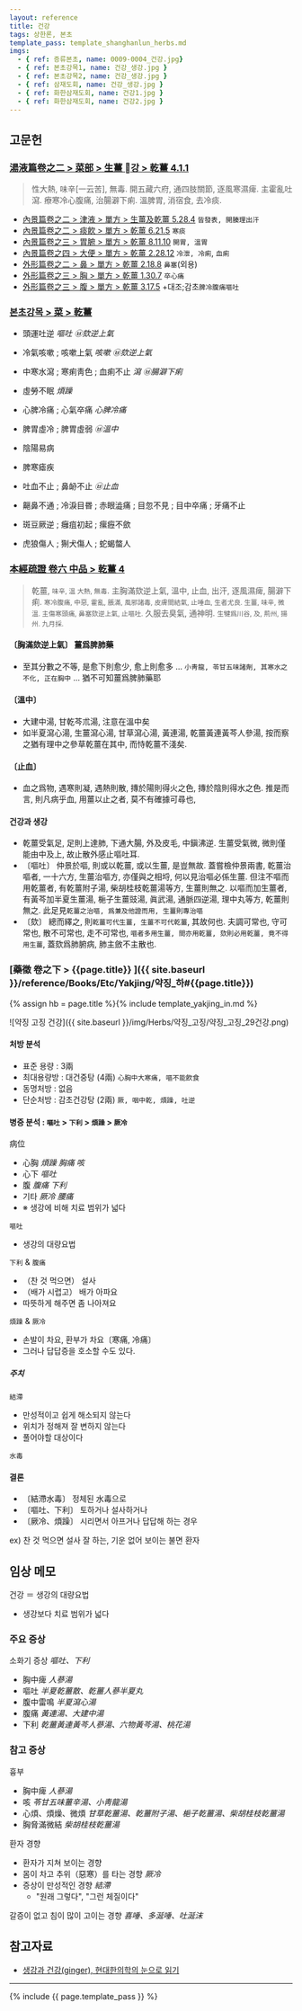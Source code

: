 ```yaml
---
layout: reference
title: 건강
tags: 상한론, 본초
template_pass: template_shanghanlun_herbs.md
imgs:
  - { ref: 증류본초, name: 0009-0004_건강.jpg}
  - { ref: 본초강목1, name: 건강_생강.jpg }
  - { ref: 본초강목2, name: 건강_생강.jpg }
  - { ref: 삼재도회, name: 건강_생강.jpg }
  - { ref: 화한삼재도회, name: 건강1.jpg }
  - { ref: 화한삼재도회, name: 건강2.jpg }
---
```



## 고문헌

### [湯液篇卷之二 > 菜部 > 生薑 강 >  乾薑 4.1.1](https://mediclassics.kr/books/8/volume/21#content_824)

> 性大熱, 味辛[一云苦], 無毒. 開五藏六府, 通四肢關節, 逐風寒濕痺. 主霍亂吐瀉. 療寒冷心腹痛, 治腸澼下痢. 溫脾胃, 消宿食, 去冷痰.

* [內景篇卷之二 > 津液 > 單方 >  生薑及乾薑 5.28.4](https://mediclassics.kr/books/8/volume/2/#content_998)	`皆發表, 開腠理出汗`
* [內景篇卷之二 > 痰飮 > 單方 >  乾薑 6.21.5](https://mediclassics.kr/books/8/volume/2/#content_1358)	`寒痰`
* [內景篇卷之三 > 胃腑 > 單方 >  乾薑 8.11.10](https://mediclassics.kr/books/8/volume/3/#content_791)	`開胃, 溫胃`
* [內景篇卷之四 > 大便 > 單方 > 乾薑 2.28.12](https://mediclassics.kr/books/8/volume/4/#content_1349)	`冷泄, 冷痢`, `血痢`
* [外形篇卷之二 > 鼻 > 單方 >  乾薑 2.18.8](https://mediclassics.kr/books/8/volume/6/#content_401)	`鼻塞`(외용)
* [外形篇卷之三 > 胸 > 單方 >  乾薑 1.30.7](https://mediclassics.kr/books/8/volume/7/#content_385)	`卒心痛`
* [外形篇卷之三 > 腹 > 單方 >  乾薑 3.17.5](https://mediclassics.kr/books/8/volume/7/#content_802)	+대조;감초`脾冷腹痛嘔吐`

### [본초강목 > 菜 > 乾薑]()

* 頭運吐逆 _嘔吐_ _㉥欬逆上氣_
* 冷氣咳嗽 ; 咳嗽上氣 _咳嗽_ _㉥欬逆上氣_
* 中寒水瀉 ; 寒痢靑色 ; 血痢不止 _瀉_ _㉥腸澼下痢_
* 虛勞不眠 _煩躁_
* 心脾冷痛 ; 心氣卒痛 _心脾冷痛_

* 脾胃虛冷 ; 脾胃虛弱 _㉥溫中_
* 陰陽易病
* 脾寒瘧疾

* 吐血不止 ; 鼻䘐不止 _㉥止血_
* 齆鼻不通 ; 冷淚目昬 ; 赤眼澁痛 ; 目忽不見 ; 目中卒痛 ; 牙痛不止
* 斑豆厥逆 ; 癰疽初起 ; 瘰癧不歛
* 虎狼傷人 ; 猘犬傷人 ; 蛇蝎螫人


### [本經疏證 卷六 中品 > 乾薑 4](https://mediclassics.kr/books/154/volume/6/#content_25)

> 乾薑, <small>味辛, 溫 大熱, 無毒</small>. 主胸滿欬逆上氣, 溫中, 止血, 出汗, 逐風濕痺, 腸澼下痢. <small>寒冷腹痛, 中惡, 霍亂, 脹滿, 風邪諸毒, 皮膚間結氣, 止唾血, 生者尤良. </small>
> <small>生薑, 味辛, 微溫. 主傷寒頭痛, 鼻塞欬逆上氣, 止嘔吐.</small>
> 久服去臭氣, 通神明. <small>生犍爲川谷, 及, 荊州, 揚州. 九月採.</small>

#### 〔胸滿欬逆上氣〕 薑爲脾肺藥

* 至其分數之不等, 是愈下則愈少, 愈上則愈多 ... `小靑龍, 苓甘五味諸劑, 其寒水之不化, 正在胸中` ... 猶不可知薑爲脾肺藥耶


#### 〔溫中〕

* 大建中湯, 甘乾芩朮湯, 注意在溫中矣
* 如半夏瀉心湯, 生薑瀉心湯, 甘草瀉心湯, 黃連湯, 乾薑黃連黃芩人參湯, 按而察之猶有理中之參草乾薑在其中, 而恃乾薑不淺矣.

#### 〔止血〕

* 血之爲物, 遇寒則凝, 遇熱則散, 摶於陽則得火之色, 摶於陰則得水之色. 推是而言, 則凡病乎血, 用薑以止之者, 莫不有確據可尋也,

#### 건강과 생강

* 乾薑受氣足, 足則上達肺, 下通大腸, 外及皮毛, 中鎭沸逆. 生薑受氣微, 微則僅能由中及上, 故止散外感止嘔吐耳.
*  〔嘔吐〕 仲景於嘔, 則或以乾薑, 或以生薑, 是豈無故. 蓋嘗檢仲景兩書, 乾薑治嘔者, 一十六方, 生薑治嘔方, 亦僅與之相埒, 何以見治嘔必係生薑. 但注不嘔而用乾薑者, 有乾薑附子湯, 柴胡桂枝乾薑湯等方, 生薑則無之. 以嘔而加生薑者, 有黃芩加半夏生薑湯, 梔子生薑豉湯, 眞武湯, 通脈四逆湯, 理中丸等方, 乾薑則無之. 此足見`乾薑之治嘔, 爲兼及他證而用, 生薑則專治嘔`
* 〔欬〕 總而繹之, 則`乾薑可代生薑, 生薑不可代乾薑`, 其故何也. 夫調可常也, 守可常也, 散不可常也, 走不可常也, `嘔者多用生薑, 間亦用乾薑, 欬則必用乾薑, 竟不得用生薑`, 蓋欬爲肺腑病, 肺主斂不主散也.



### [藥徵 卷之下 > {{page.title}} ]({{ site.baseurl }}/reference/Books/Etc/Yakjing/약징_하#{{page.title}})

{% assign hb = page.title %}{% include template_yakjing_in.md %}

![약징 고징 건강]({{ site.baseurl }}/img/Herbs/약징_고징/약징_고징_29건강.png)

#### 처방 분석

* 표준 용량 : 3兩
* 최대용량방 : 대건중탕 (4兩) `心胸中大寒痛, 嘔不能飮食`
* 동명처방 : 없음
* 단순처방 : 감초건강탕 (2兩) `厥, 咽中乾, 煩躁, 吐逆`

#### 병증 분석 : `嘔吐` > `下利` > `煩躁` > `厥冷`

病位
* 心胸 _煩躁_ _胸痛_ _咳_
* 心下 _嘔吐_
* 腹 _腹痛_ _下利_
* 기타 _厥冷_ _腰痛_
* ※ 생강에 비해 치료 범위가 넓다

`嘔吐`
* 생강의 대량요법

`下利` & `腹痛`
* （찬 것 먹으면） 설사
* （배가 시렵고） 배가 아파요
* 따뜻하게 해주면 좀 나아져요

`煩躁` & `厥冷`
* 손발이 차요, 환부가 차요〔寒痛, 冷痛〕
* 그러나 답답증을 호소할 수도 있다.

##### 주치

`結滯`
* 만성적이고 쉽게 해소되지 않는다
* 위치가 정해져 잘 변하지 않는다
* 풀어야할 대상이다

`水毒`


#### 결론

* 〔結滯水毒〕 정체된 水毒으로
* 〔嘔吐、下利〕 토하거나 설사하거나
* 〔厥冷、煩躁〕 시리면서 아프거나 답답해 하는 경우

ex) 찬 것 먹으면 설사 잘 하는, 기운 없어 보이는 불면 환자

## 임상 메모

건강 ＝ 생강의 대량요법
* 생강보다 치료 범위가 넓다

### 주요 증상

소화기 증상 _嘔吐、下利_
* 胸中痺 _人蔘湯_
* 嘔吐 _半夏乾薑散、乾薑人蔘半夏丸_
* 腹中雷鳴 _半夏瀉心湯_
* 腹痛 _黃連湯、大建中湯_
* 下利 _乾薑黃連黃芩人蔘湯、六物黃芩湯、桃花湯_

### 참고 증상

흉부
* 胸中痺 _人蔘湯_
* 咳 _苓甘五味薑辛湯、小靑龍湯_
* 心煩、煩燥、微煩 _甘草乾薑湯、乾薑附子湯、梔子乾薑湯、柴胡桂枝乾薑湯_
* 胸脅滿微結 _柴胡桂枝乾薑湯_

환자 경향
* 환자가 지쳐 보이는 경향
* 몸이 차고 추위（惡寒）를 타는 경향 _厥冷_
* 증상이 만성적인 경향 _結滯_
  - "원래 그렇다", "그런 체질이다"

갈증이 없고 침이 많이 고이는 경향 _喜唾、多涎唾、吐涎沫_

## 참고자료

* [생강과 건강(ginger), 현대한의학의 눈으로 읽기](http://www.mjmedi.com/news/articleView.html?idxno=29326)


***

{% include {{ page.template_pass }} %}
